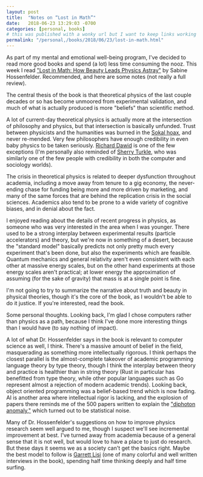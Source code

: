 ```yaml
---
layout: post
title:  "Notes on “Lost in Math”"
date:   2018-06-23 13:29:03 -0700
categories: [personal, books]
# this was published with a wonky url but I want to keep links working
permalink: "/personal,/books/2018/06/23/lost-in-math.html"
---
```

As part of my mental and emotional well-being program, I've decided to read more good books and spend (a lot) less time consuming the nooz. This week I read ["Lost in Math: How Beauty Leads Physics Astray"](https://www.amazon.com/Lost-Math-Beauty-Physics-Astray/dp/0465094252) by Sabine Hossenfelder. Recommended, and here are some notes (not really a full review).

The central thesis of the book is that theoretical physics of the last couple decades or so has become unmoored from experimental validation, and much of what is actually produced is more "beliefs" than scientific method.

A lot of current-day theoretical physics is actually more at the intersection of philosophy and physics, but that intersection is basically unfunded. Trust between physicists and the humanities was burned in the [Sokal hoax](https://en.wikipedia.org/wiki/Sokal_affair), and never re-mended. Very few philosophers have enough credibility in even baby physics to be taken seriously. [Richard Dawid](http://homepage.univie.ac.at/richard.dawid/) is one of the few exceptions (I'm personally also reminded of [Sherry Turkle](http://www.mit.edu/~sturkle/), who was similarly one of the few people with credibility in both the computer and sociology worlds).

The crisis in theoretical physics is related to deeper dysfunction throughout academia, including a move away from tenure to a gig economy, the never-ending chase for funding being more and more driven by marketing, and many of the same forces that are behind the replication crisis in the social sciences. Academics also tend to be prone to a wide variety of cognitive biases, and in denial about the fact.

I enjoyed reading about the details of recent progress in physics, as someone who was very interested in the area when I was younger. There used to be a strong interplay between experimental results (particle accelerators) and theory, but we're now in something of a desert, because the "standard model" basically predicts not only pretty much every experiment that's been done, but also the experiments which are feasible. Quantum mechanics and general relativity aren't even consistent with each other at massive energy scales, but on the other hand experiments at those energy scales aren't practical; at lower energy the approximation of assuming (for the sake of gravity) that mass is at a single point is fine.

I'm not going to try to summarize the narrative about truth and beauty in physical theories, though it's the core of the book, as I wouldn't be able to do it justice. If you're interested, read the book.

Some personal thoughts. Looking back, I'm glad I chose computers rather than physics as a path, because I think I've done more interesting things than I would have (to say nothing of impact).

A lot of what Dr. Hossenfelder says in the book is relevant to computer science as well, I think. There's a massive amount of belief in the field, masquerading as something more intellectually rigorous. I think perhaps the closest parallel is the almost-complete takeover of academic programming language theory by type theory, though I think the interplay between theory and practice is healthier than in string theory (Rust in particular has benefitted from type theory, while other popular languages such as Go represent almost a rejection of modern academic trends). Looking back, object oriented programming was a belief-based trend which is now fading. AI is another area where intellectual rigor is lacking, and the explosion of papers there reminds me of the 500 papers written to explain the ["diphoton anomaly,"](https://en.wikipedia.org/wiki/750_GeV_diphoton_excess) which turned out to be statistical noise.

Many of Dr. Hossenfelder's suggestions on how to improve physics research seem well argued to me, though I suspect we'll see incremental improvement at best. I've turned away from academia because of a general sense that it is not well, but would love to have a place to just do research. But these days it seems we as a society can't get the basics right. Maybe the best model to follow is [Garrett Lisi](https://en.wikipedia.org/wiki/Antony_Garrett_Lisi) (one of many colorful and well written interviews in the book), spending half time thinking deeply and half time surfing.